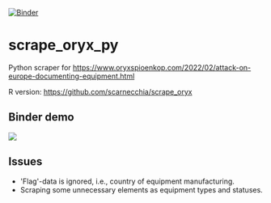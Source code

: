 [![Binder](https://mybinder.org/badge_logo.svg)](https://mybinder.org/v2/gh/d-paulus/scrape_oryx_py/main)

# scrape_oryx_py
Python scraper for https://www.oryxspioenkop.com/2022/02/attack-on-europe-documenting-equipment.html

R version: https://github.com/scarnecchia/scrape_oryx


## Binder demo
![](binder_demo.gif)

<!-- ## Plotting Russian vs. Ukrainian losses
![](plot.jpg) -->

## Issues
* 'Flag'-data is ignored, i.e., country of equipment manufacturing. 
* Scraping some unnecessary elements as equipment types and statuses.

